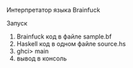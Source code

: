 Интерпретатор языка Brainfuck

Запуск
1) Brainfuck код в файле sample.bf
2) Haskell код в одном файле source.hs
3) ghci> main
4) вывод в консоль
